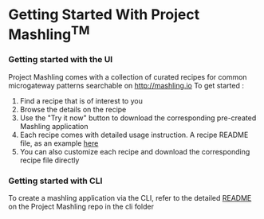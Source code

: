 # Getting Started With Project Mashling<sup>TM</sup>


### Getting started with the UI 

Project Mashling comes with a collection of curated recipes for common microgateway patterns searchable on http://mashling.io
To get started : 
1) Find a recipe that is of interest to you
2) Browse the details on the recipe
3) Use the "Try it now" button to download the corresponding pre-created Mashling application
4) Each recipe comes with detailed usage instruction. A recipe README file, as an example [here](https://github.com/TIBCOSoftware/mashling-recipes/blob/master/recipes/event-dispatcher-router-mashling/README.md) 
5) You can also customize each recipe and download the corresponding recipe file directly


### Getting started with CLI

To create a mashling application via the CLI, refer to the detailed [README](https://github.com/TIBCOSoftware/mashling/blob/master/cli/README.md) on the Project Mashling repo in the cli folder


